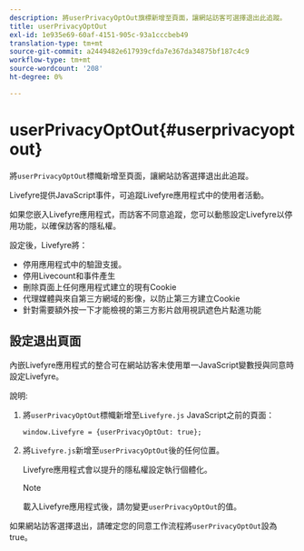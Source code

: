 ```yaml
---
description: 將userPrivacyOptOut旗標新增至頁面，讓網站訪客可選擇退出此追蹤。
title: userPrivacyOptOut
exl-id: 1e935e69-60af-4151-905c-93a1cccbeb49
translation-type: tm+mt
source-git-commit: a2449482e617939cfda7e367da34875bf187c4c9
workflow-type: tm+mt
source-wordcount: '208'
ht-degree: 0%

---
```


# userPrivacyOptOut{#userprivacyoptout}

將`userPrivacyOptOut`標幟新增至頁面，讓網站訪客選擇退出此追蹤。

Livefyre提供JavaScript事件，可追蹤Livefyre應用程式中的使用者活動。

如果您嵌入Livefyre應用程式，而訪客不同意追蹤，您可以動態設定Livefyre以停用功能，以確保訪客的隱私權。

設定後，Livefyre將：

* 停用應用程式中的驗證支援。
* 停用Livecount和事件產生
* 刪除頁面上任何應用程式建立的現有Cookie
* 代理媒體與來自第三方網域的影像，以防止第三方建立Cookie
* 針對需要額外按一下才能檢視的第三方影片啟用視訊遮色片點進功能

## 設定退出頁面

內嵌Livefyre應用程式的整合可在網站訪客未使用單一JavaScript變數授與同意時設定Livefyre。

說明:

1. 將`userPrivacyOptOut`標幟新增至`Livefyre.js` JavaScript之前的頁面：

   ```
   window.Livefyre = {userPrivacyOptOut: true};
   ```

1. 將`Livefyre.js`新增至`userPrivacyOptOut`後的任何位置。

   Livefyre應用程式會以提升的隱私權設定執行個體化。

   >[!NOTE]
   >
   >載入Livefyre應用程式後，請勿變更`userPrivacyOptOut`的值。

如果網站訪客選擇退出，請確定您的同意工作流程將`userPrivacyOptOut`設為true。

